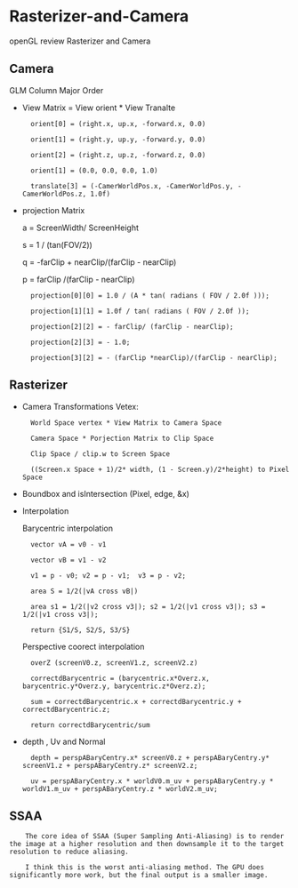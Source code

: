 # Rasterizer-and-Camera
openGL review Rasterizer and Camera 
## Camera 
GLM Column Major Order 
- View Matrix = View orient * View Tranalte 

        orient[0] = (right.x, up.x, -forward.x, 0.0)

        orient[1] = (right.y, up.y, -forward.y, 0.0)

        orient[2] = (right.z, up.z, -forward.z, 0.0)

        orient[1] = (0.0, 0.0, 0.0, 1.0)

        translate[3] = (-CamerWorldPos.x, -CamerWorldPos.y, -CamerWorldPos.z, 1.0f)

- projection Matrix 

    a = ScreenWidth/ ScreenHeight

    s = 1 / (tan(FOV/2))

    q = -farClip + nearClip/(farClip - nearClip)

    p = farClip /(farClip - nearClip)

        projection[0][0] = 1.0 / (A * tan( radians ( FOV / 2.0f )));

        projection[1][1] = 1.0f / tan( radians ( FOV / 2.0f ));

        projection[2][2] = - farClip/ (farClip - nearClip);
    
        projection[2][3] = - 1.0;

        projection[3][2] = - (farClip *nearClip)/(farClip - nearClip);

## Rasterizer 

- Camera Transformations Vetex:

        World Space vertex * View Matrix to Camera Space 

        Camera Space * Porjection Matrix to Clip Space

        Clip Space / clip.w to Screen Space 

        ((Screen.x Space + 1)/2* width, (1 - Screen.y)/2*height) to Pixel Space 

- Boundbox and isIntersection (Pixel, edge, &x)

- Interpolation 

    Barycentric interpolation 

        vector vA = v0 - v1 

        vector vB = v1 - v2

        v1 = p - v0; v2 = p - v1;  v3 = p - v2;

        area S = 1/2(|vA cross vB|) 

        area s1 = 1/2(|v2 cross v3|); s2 = 1/2(|v1 cross v3|); s3 = 1/2(|v1 cross v3|);

        return {S1/S, S2/S, S3/S}
        
    Perspective coorect interpolation

        overZ (screenV0.z, screenV1.z, screenV2.z)

        correctdBarycentric = (barycentric.x*Overz.x, barycentric.y*Overz.y, barycentric.z*Overz.z);

        sum = correctdBarycentric.x + correctdBarycentric.y + correctdBarycentric.z;

        return correctdBarycentric/sum
    
- depth , Uv and Normal 

        depth = perspABaryCentry.x* screenV0.z + perspABaryCentry.y* screenV1.z + perspABaryCentry.z* screenV2.z;

        uv = perspABaryCentry.x * worldV0.m_uv + perspABaryCentry.y * worldV1.m_uv + perspABaryCentry.z * worldV2.m_uv;

## SSAA

        The core idea of SSAA (Super Sampling Anti-Aliasing) is to render the image at a higher resolution and then downsample it to the target resolution to reduce aliasing.

        I think this is the worst anti-aliasing method. The GPU does significantly more work, but the final output is a smaller image.
    







    
